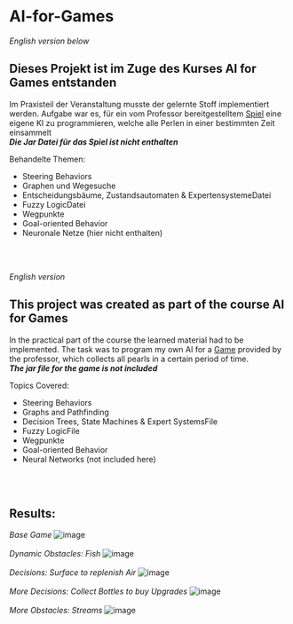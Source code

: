 # AI-for-Games
_English version below_

## Dieses Projekt ist im Zuge des Kurses AI for Games entstanden

Im Praxisteil der Veranstaltung musste der gelernte Stoff implementiert werden. Aufgabe war es, für ein vom Professor bereitgestelltem [Spiel](#Results) eine eigene KI zu programmieren, welche alle Perlen in einer bestimmten Zeit einsammelt<br>
_**Die Jar Datei für das Spiel ist nicht enthalten**_

Behandelte Themen:
- Steering Behaviors
- Graphen und Wegesuche
- Entscheidungsbäume, Zustandsautomaten & ExpertensystemeDatei
- Fuzzy LogicDatei
- Wegpunkte
- Goal-oriented Behavior
- Neuronale Netze (hier nicht enthalten)
<br>
<br>

_English version_
## This project was created as part of the course AI for Games

In the practical part of the course the learned material had to be implemented. The task was to program my own AI for a [Game](#Results) provided by the professor, which collects all pearls in a certain period of time.<br>
_**The jar file for the game is not included**_

Topics Covered:
- Steering Behaviors
- Graphs and Pathfinding
- Decision Trees, State Machines & Expert SystemsFile
- Fuzzy LogicFile
- Wegpunkte
- Goal-oriented Behavior
- Neural Networks (not included here)
<br>
<br>


## Results:

*Base Game*
![image](https://github.com/boTimPact/AI-for-Games/assets/119596476/a0b4d761-109a-497d-8138-384773377a34)
<br>
<br>
*Dynamic Obstacles: Fish*
![image](https://github.com/boTimPact/AI-for-Games/assets/119596476/bbd5dba9-8917-4385-ae75-3060ad568ccd)
<br>
<br>
*Decisions: Surface to replenish Air*
![image](https://github.com/boTimPact/AI-for-Games/assets/119596476/873e8135-257a-4f6c-8d38-772fd02cdf33)
<br>
<br>
*More Decisions: Collect Bottles to buy Upgrades*
![image](https://github.com/boTimPact/AI-for-Games/assets/119596476/144a682c-5f7a-4f8e-88b2-15cbbb0cf443)
<br>
<br>
*More Obstacles: Streams*
![image](https://github.com/boTimPact/AI-for-Games/assets/119596476/00cd26b9-36bd-45e0-8431-db4e201e7db7)
